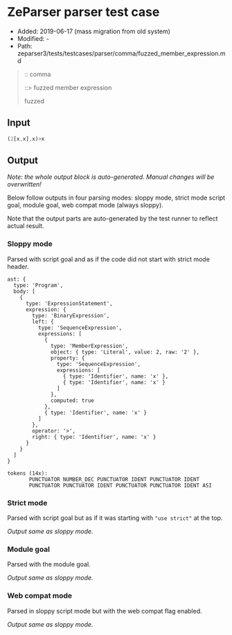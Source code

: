 # ZeParser parser test case

- Added: 2019-06-17 (mass migration from old system)
- Modified: -
- Path: zeparser3/tests/testcases/parser/comma/fuzzed_member_expression.md

> :: comma
>
> ::> fuzzed member expression
>
> fuzzed

## Input

`````js
(2[x,x],x)>x
`````

## Output

_Note: the whole output block is auto-generated. Manual changes will be overwritten!_

Below follow outputs in four parsing modes: sloppy mode, strict mode script goal, module goal, web compat mode (always sloppy).

Note that the output parts are auto-generated by the test runner to reflect actual result.

### Sloppy mode

Parsed with script goal and as if the code did not start with strict mode header.

`````
ast: {
  type: 'Program',
  body: [
    {
      type: 'ExpressionStatement',
      expression: {
        type: 'BinaryExpression',
        left: {
          type: 'SequenceExpression',
          expressions: [
            {
              type: 'MemberExpression',
              object: { type: 'Literal', value: 2, raw: '2' },
              property: {
                type: 'SequenceExpression',
                expressions: [
                  { type: 'Identifier', name: 'x' },
                  { type: 'Identifier', name: 'x' }
                ]
              },
              computed: true
            },
            { type: 'Identifier', name: 'x' }
          ]
        },
        operator: '>',
        right: { type: 'Identifier', name: 'x' }
      }
    }
  ]
}

tokens (14x):
       PUNCTUATOR NUMBER_DEC PUNCTUATOR IDENT PUNCTUATOR IDENT
       PUNCTUATOR PUNCTUATOR IDENT PUNCTUATOR PUNCTUATOR IDENT ASI
`````

### Strict mode

Parsed with script goal but as if it was starting with `"use strict"` at the top.

_Output same as sloppy mode._

### Module goal

Parsed with the module goal.

_Output same as sloppy mode._

### Web compat mode

Parsed in sloppy script mode but with the web compat flag enabled.

_Output same as sloppy mode._
